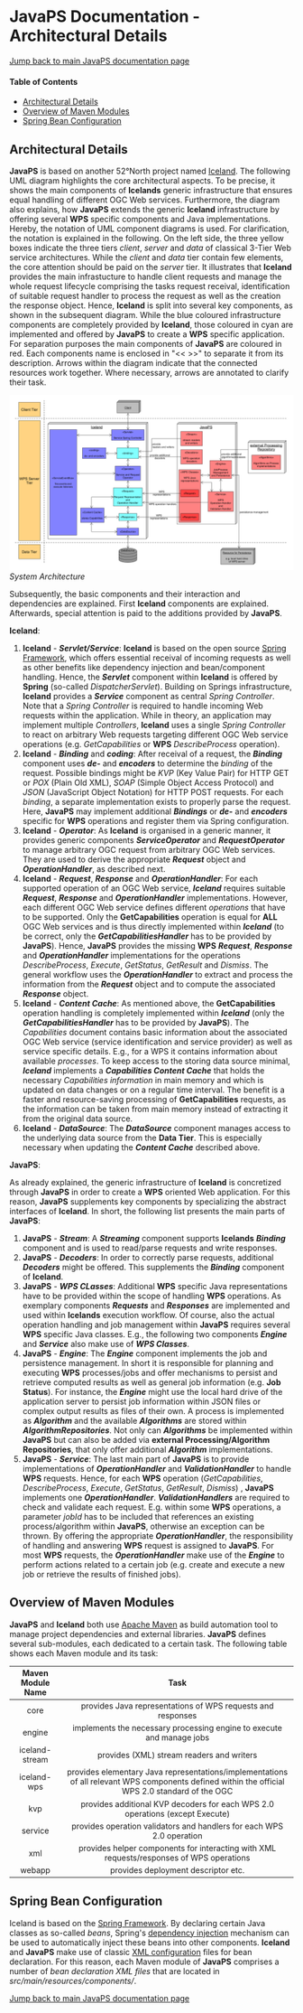 JavaPS Documentation - Architectural Details
============================================

[Jump back to main JavaPS documentation page](../JavaPS_Documentation.markdown)

#### Table of Contents

<!-- START doctoc generated TOC please keep comment here to allow auto update -->
<!-- DON'T EDIT THIS SECTION, INSTEAD RE-RUN doctoc TO UPDATE -->
<!-- DON'T EDIT THIS SECTION, INSTEAD RE-RUN doctoc TO UPDATE -->

- [Architectural Details](#architectural-details)
- [Overview of Maven Modules](#overview-of-maven-modules)
- [Spring Bean Configuration](#spring-bean-configuration)

<!-- END doctoc generated TOC please keep comment here to allow auto update -->

Architectural Details
---------------------

**JavaPS** is based on another 52°North project named [Iceland](https://github.com/52North/iceland). The following UML diagram highlights the core architectural aspects. To be precise, it shows the main components of **Icelands** generic infrastructure that ensures equal handling of different OGC Web services. Furthermore, the diagram also explains, how **JavaPS** extends the generic **Iceland** infrastructure by offering several **WPS** specific components and Java implementations. Hereby, the notation of UML component diagrams is used. For clarification, the notation is explained in the following. On the left side, the three yellow boxes indicate the three tiers *client*, *server* and *data* of classical 3-Tier Web service architectures. While the *client* and *data* tier contain few elements, the core attention should be paid on the *server* tier. It illustrates that **Iceland** provides the main infrastucture to handle client requests and manage the whole request lifecycle comprising the tasks request receival, identification of suitable request handler to process the request as well as the creation the response object. Hence, **Iceland** is split into several key components, as shown in the subsequent diagram. While the blue coloured infrastructure components are completely provided by **Iceland**, those coloured in cyan are implemented and offered by **JavaPS** to create a **WPS** specific application. For separation purposes the main components of **JavaPS** are coloured in red. Each components name is enclosed in "&lt;&lt; &gt;&gt;" to separate it from its description. Arrows within the diagram indicate that the connected resources work together. Where necessary, arrows are annotated to clarify their task.

![System Architecture](UML_Diagrams/Architecture/architecture_deployment.png)*System Architecture*

Subsequently, the basic components and their interaction and dependencies are explained. First **Iceland** components are explained. Afterwards, special attention is paid to the additions provided by **JavaPS**.

**Iceland**:

1.	**Iceland** - ***Servlet/Service***: **Iceland** is based on the open source [Spring Framework](https://spring.io/), which offers essential receival of incoming requests as well as other benefits like dependency injection and bean/component handling. Hence, the ***Servlet*** component within **Iceland** is offered by **Spring** (so-called *DispatcherServlet*). Building on Springs infrastructure, **Iceland** provides a ***Service*** component as central *Spring Controller*. Note that a *Spring Controller* is required to handle incoming Web requests within the application. While in theory, an application may implement multiple *Controllers*, **Iceland** uses a single *Spring Controller* to react on arbitrary Web requests targeting different OGC Web service operations (e.g. *GetCapabilities* or **WPS** *DescribeProcess* operation).
2.	**Iceland** - ***Binding*** and ***coding***: After receival of a request, the ***Binding*** component uses ***de-*** and ***encoders*** to determine the *binding* of the request. Possible bindings might be *KVP* (Key Value Pair) for HTTP GET or *POX* (Plain Old XML), *SOAP* (Simple Object Access Protocol) and *JSON* (JavaScript Object Notation) for HTTP POST requests. For each *binding*, a separate implementation exists to properly parse the request. Here, **JavaPS** may implement additional ***Bindings*** or ***de-*** and ***encoders*** specific for **WPS** operations and register them via Spring configuration.
3.	**Iceland** - ***Operator***: As **Iceland** is organised in a generic manner, it provides generic components ***ServiceOperator*** and ***RequestOperator*** to manage arbitrary OGC request from arbitrary OGC Web services. They are used to derive the appropriate ***Request*** object and ***OperationHandler***, as described next.
4.	**Iceland** - ***Request***, ***Response*** and ***OperationHandler***: For each supported operation of an OGC Web service, ***Iceland*** requires suitable ***Request***, ***Response*** and ***OperationHandler*** implementations. However, each different OGC Web service defines different *operations* that have to be supported. Only the **GetCapabilities** operation is equal for **ALL** OGC Web services and is thus directly implemented within ***Iceland*** (to be correct, only the ***GetCapabilitiesHandler*** has to be provided by **JavaPS**). Hence, **JavaPS** provides the missing **WPS** ***Request***, ***Response*** and ***OperationHandler*** implementations for the operations *DescribeProcess*, *Execute*, *GetStatus*, *GetResult* and *Dismiss*. The general workflow uses the ***OperationHandler*** to extract and process the information from the ***Request*** object and to compute the associated ***Response*** object.
5.	**Iceland** - ***Content Cache***: As mentioned above, the **GetCapabilities** operation handling is completely implemented within ***Iceland*** (only the ***GetCapabilitiesHandler*** has to be provided by **JavaPS**). The *Capabilities* document contains basic information about the associated OGC Web service (service identification and service provider) as well as service specific details. E.g., for a WPS it contains information about available *processes*. To keep access to the storing data source minimal, ***Iceland*** implements a ***Capabilities Content Cache*** that holds the necessary *Capabilities information* in main memory and which is updated on data changes or on a regular time interval. The benefit is a faster and resource-saving processing of **GetCapabilities** requests, as the information can be taken from main memory instead of extracting it from the original data source.
6.	**Iceland** - ***DataSource***: The ***DataSource*** component manages access to the underlying data source from the **Data Tier**. This is especially necessary when updating the ***Content Cache*** described above.

**JavaPS**:

As already explained, the generic infrastructure of **Iceland** is concretized through **JavaPS** in order to create a **WPS** oriented Web application. For this reason, **JavaPS** supplements key components by specializing the abstract interfaces of **Iceland**. In short, the following list presents the main parts of **JavaPS**:

1.	**JavaPS** - ***Stream***: A ***Streaming*** component supports **Icelands** ***Binding*** component and is used to read/parse requests and write responses.
2.	**JavaPS** - ***Decoders***: In order to correctly parse requests, additional ***Decoders*** might be offered. This supplements the ***Binding*** component of **Iceland**.
3.	**JavaPS** - ***WPS CLasses***: Additional **WPS** specific Java representations have to be provided within the scope of handling **WPS** operations. As exemplary components ***Requests*** and ***Responses*** are implemented and used within **Icelands** execution workflow. Of course, also the actual operation handling and job management within **JavaPS** requires several **WPS** specific Java classes. E.g., the following two components ***Engine*** and ***Service*** also make use of ***WPS Classes***.
4.	**JavaPS** - ***Engine***: The ***Engine*** component implements the job and persistence management. In short it is responsible for planning and executing **WPS** processes/jobs and offer mechanisms to persist and retrieve computed results as well as general job information (e.g. **Job Status**). For instance, the ***Engine*** might use the local hard drive of the application server to persist job information within JSON files or complex output results as files of their own. A process is implemented as ***Algorithm*** and the available ***Algorithms*** are stored within ***AlgorithmRepositories***. Not only can ***Algorithms*** be implemented within **JavaPS** but can also be added via **external Processing/Algorithm Repositories**, that only offer additional ***Algorithm*** implementations.
5.	**JavaPS** - ***Service***: The last main part of **JavaPS** is to provide implementations of ***OperationHandler*** and ***ValidationHandler*** to handle **WPS** requests. Hence, for each **WPS** operation (*GetCapabilities*, *DescribeProcess*, *Execute*, *GetStatus*, *GetResult*, *Dismiss*) , **JavaPS** implements one ***OperationHandler***. ***ValidationHandlers*** are required to check and validate each request. E.g. within some **WPS** operations, a parameter *jobId* has to be included that references an existing process/algorithm within **JavaPS**, otherwise an exception can be thrown. By offering the appropriate ***OperationHandler***, the responsibility of handling and answering **WPS** request is assigned to **JavaPS**. For most **WPS** requests, the ***OperationHandler*** make use of the ***Engine*** to perform actions related to a certain job (e.g. create and execute a new job or retrieve the results of finished jobs).

Overview of Maven Modules
-------------------------

**JavaPS** and **Iceland** both use [Apache Maven](https://maven.apache.org/) as build automation tool to manage project dependencies and external libraries. **JavaPS** defines several sub-modules, each dedicated to a certain task. The following table shows each Maven module and its task:

| Maven Module Name | Task                                                                                                                                            |
|:-----------------:|:-----------------------------------------------------------------------------------------------------------------------------------------------:|
|       core        |                                           provides Java representations of WPS requests and responses                                           |
|      engine       |                                      implements the necessary processing engine to execute and manage jobs                                      |
|  iceland-stream   |                                                    provides (XML) stream readers and writers                                                    |
|    iceland-wps    | provides elementary Java representations/implementations of all relevant WPS components defined within the official WPS 2.0 standard of the OGC |
|        kvp        |                                  provides additional KVP decoders for each WPS 2.0 operations (except Execute)                                  |
|      service      |                                      provides operation validators and handlers for each WPS 2.0 operation                                      |
|        xml        |                            provides helper components for interacting with XML requests/responses of WPS operations                             |
|      webapp       |                                                       provides deployment descriptor etc.                                                       |

Spring Bean Configuration
-------------------------

Iceland is based on the [Spring Framework](https://spring.io/). By declaring certain Java classes as so-called *beans*, Spring's [dependency injection](https://docs.spring.io/spring/docs/current/spring-framework-reference/html/beans.html) mechanism can be used to automatically inject these beans into other components. **Iceland** and **JavaPS** make use of classic [XML configuration](https://docs.spring.io/spring/docs/current/spring-framework-reference/html/beans.html#beans-factory-metadata) files for bean declaration. For this reason, each Maven module of **JavaPS** comprises a number of *bean declaration XML files* that are located in *src/main/resources/components/*.

[Jump back to main JavaPS documentation page](../JavaPS_Documentation.markdown)

